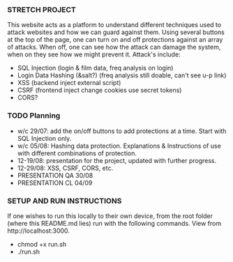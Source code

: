 ### STRETCH PROJECT
This website acts as a platform to understand different techniques used to attack websites and how we can guard against them. Using several buttons at the top of the page, one can turn on and off protections against an array of attacks. When off, one can see how the attack can damage the system, when on they see how we might prevent it. Attack's include:
- SQL Injection (login & film data, freq analysis on login)
- Login Data Hashing (&salt?) (freq analysis still doable, can't see u-p link)
- XSS (backend inject external script)
- CSRF (frontend inject change cookies use secret tokens)
- CORS?

### TODO Planning
- w/c 29/07: add the on/off buttons to add protections at a time. Start with SQL Injection only.
- w/c 05/08: Hashing data protection. Explanations & Instructions of use with different combinations of protection.
- 12-19/08: presentation for the project, updated with further progress.
- 12-29/08: XSS, CSRF, CORS, etc.
- PRESENTATION QA 30/08
- PRESENTATION CL 04/09

### SETUP AND RUN INSTRUCTIONS
If one wishes to run this locally to their own device, from the root folder (where this README.md lies) run with the following commands. View from http://localhost:3000.
- chmod +x run.sh
- ./run.sh

